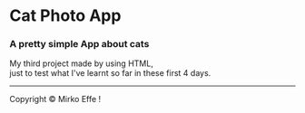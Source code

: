# Cat Photo App #

<h3> A pretty simple App about cats</h3>

My third project made by using HTML, <br> just to test what I've learnt so far in these first 4 days.
<hr>
<footer>
<p>Copyright &copy; Mirko Effe &excl;</p>
</footer>